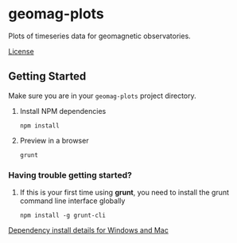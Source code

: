 geomag-plots
==============

Plots of timeseries data for geomagnetic observatories.

[License](LICENSE.md)

## Getting Started
Make sure you are in your `geomag-plots` project directory.

1. Install NPM dependencies

    `npm install`

1. Preview in a browser

    `grunt`

### Having trouble getting started?

1. If this is your first time using **grunt**, you need to install the grunt
command line interface globally

    `npm install -g grunt-cli`

[Dependency install details for Windows and Mac](readme_dependency_install.md)
